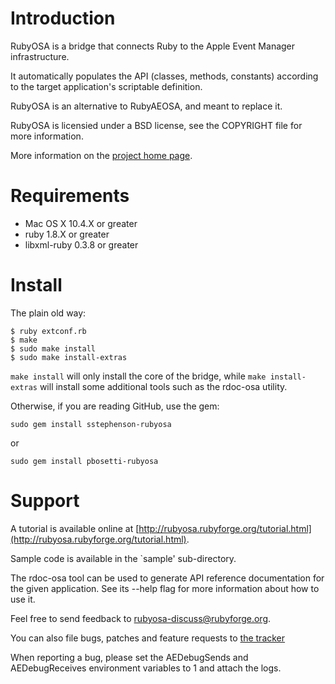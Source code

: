Introduction
============

RubyOSA is a bridge that connects Ruby to the Apple Event Manager 
infrastructure.
 
It automatically populates the API (classes, methods, constants) according 
to the target application's scriptable definition.

RubyOSA is an alternative to RubyAEOSA, and meant to replace it.

RubyOSA is licensied under a BSD license, see the COPYRIGHT file for more 
information.

More information on the [project home page](http://rubyosa.rubyforge.org).

Requirements
============

* Mac OS X 10.4.X or greater
* ruby 1.8.X or greater
* libxml-ruby 0.3.8 or greater

Install
=======
The plain old way:

	$ ruby extconf.rb
	$ make
	$ sudo make install
	$ sudo make install-extras

`make install` will only install the core of the bridge, while 
`make install-extras` will install some additional tools such as the rdoc-osa
utility.

Otherwise, if you are reading GitHub, use the gem:

	sudo gem install sstephenson-rubyosa

or

	sudo gem install pbosetti-rubyosa

Support
=======

A tutorial is available online at [http://rubyosa.rubyforge.org/tutorial.html](http://rubyosa.rubyforge.org/tutorial.html).

Sample code is available in the `sample' sub-directory.

The rdoc-osa tool can be used to generate API reference documentation
for the given application. See its --help flag for more information
about how to use it.

Feel free to send feedback to rubyosa-discuss@rubyforge.org.

You can also file bugs, patches and feature requests to [the tracker](http://rubyforge.org/tracker/?group_id=1845.)

When reporting a bug, please set the AEDebugSends and AEDebugReceives 
environment variables to 1 and attach the logs.
